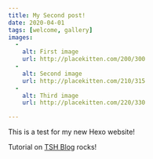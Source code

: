 ```yaml
---
title: My Second post!
date: 2020-04-01
tags: [welcome, gallery]
images: 
  - 
    alt: First image
    url: http://placekitten.com/200/300
  - 
    alt: Second image
    url: http://placekitten.com/210/315
  - 
    alt: Third image
    url: http://placekitten.com/220/330

---
```


This is a test for my new Hexo website!

Tutorial on [TSH Blog](https://tsh.io/blog) rocks!
